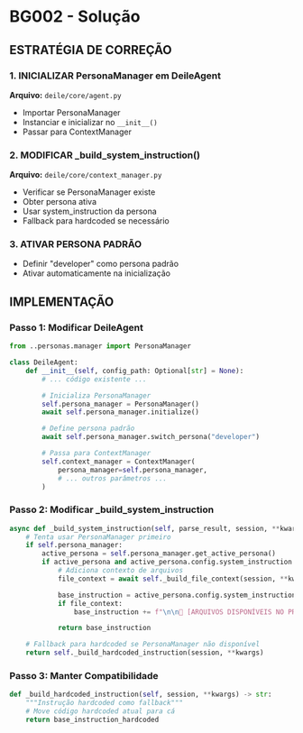 # BG002 - Solução

## ESTRATÉGIA DE CORREÇÃO

### 1. INICIALIZAR PersonaManager em DeileAgent

**Arquivo:** `deile/core/agent.py`
- Importar PersonaManager
- Instanciar e inicializar no `__init__()`
- Passar para ContextManager

### 2. MODIFICAR _build_system_instruction()

**Arquivo:** `deile/core/context_manager.py`
- Verificar se PersonaManager existe
- Obter persona ativa
- Usar system_instruction da persona
- Fallback para hardcoded se necessário

### 3. ATIVAR PERSONA PADRÃO

- Definir "developer" como persona padrão
- Ativar automaticamente na inicialização

## IMPLEMENTAÇÃO

### Passo 1: Modificar DeileAgent

```python
from ..personas.manager import PersonaManager

class DeileAgent:
    def __init__(self, config_path: Optional[str] = None):
        # ... código existente ...

        # Inicializa PersonaManager
        self.persona_manager = PersonaManager()
        await self.persona_manager.initialize()

        # Define persona padrão
        await self.persona_manager.switch_persona("developer")

        # Passa para ContextManager
        self.context_manager = ContextManager(
            persona_manager=self.persona_manager,
            # ... outros parâmetros ...
        )
```

### Passo 2: Modificar _build_system_instruction

```python
async def _build_system_instruction(self, parse_result, session, **kwargs) -> str:
    # Tenta usar PersonaManager primeiro
    if self.persona_manager:
        active_persona = self.persona_manager.get_active_persona()
        if active_persona and active_persona.config.system_instruction:
            # Adiciona contexto de arquivos
            file_context = await self._build_file_context(session, **kwargs)

            base_instruction = active_persona.config.system_instruction
            if file_context:
                base_instruction += f"\n\n📁 [ARQUIVOS DISPONÍVEIS NO PROJETO]\n{file_context}"

            return base_instruction

    # Fallback para hardcoded se PersonaManager não disponível
    return self._build_hardcoded_instruction(session, **kwargs)
```

### Passo 3: Manter Compatibilidade

```python
def _build_hardcoded_instruction(self, session, **kwargs) -> str:
    """Instrução hardcoded como fallback"""
    # Move código hardcoded atual para cá
    return base_instruction_hardcoded
```